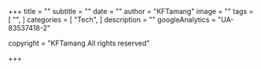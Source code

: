 +++
title = ""
subtitle = ""
date = ""
author = "KFTamang"
image = ""
tags = [
 "",
]
categories = [
  "Tech",
]
description = ""
googleAnalytics = "UA-83537418-2"

copyright = "KFTamang All rights reserved"

+++

